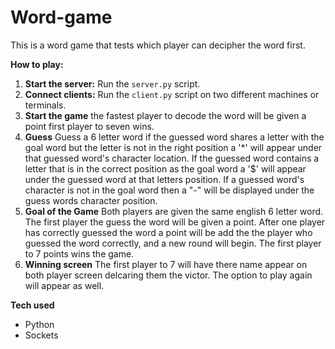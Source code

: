 # Word-game
This is a word game that tests which player can decipher the word first.

**How to play:**
1. **Start the server:** Run the `server.py` script.
2. **Connect clients:** Run the `client.py` script on two different machines or terminals.
3. **Start the game** the fastest player to decode the word will be given a point first player to seven wins.
4. **Guess** Guess a 6 letter word if the guessed word shares a letter with the goal word  but the letter is not in the right position a '*' will appear under that guessed word's character location. If the guessed word contains a letter that is in the correct position as the goal word a '$' will appear under the guessed word at that letters position. If a guessed word's character is not in the goal word then a "-" will be displayed under the guess words character position.
5. **Goal of the Game** Both players are given the same english 6 letter word. The first player the guess the word will be given a point. After one player has correctly guessed the word a point will be add the the player who guessed the word correctly, and a new round will begin. The first player to 7 points wins the game.
6. **Winning screen** The first player to 7 will have there name appear on both player screen delcaring them the victor. The option to play again will appear as well.

**Tech used**
* Python
* Sockets
  
